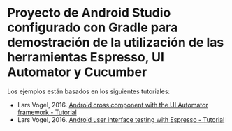 # Proyecto de Android Studio configurado con Gradle para demostración de la utilización de las herramientas Espresso, UI Automator y Cucumber

Los ejemplos están basados en los siguientes tutoriales:
* Lars Vogel, 2016. [Android cross component with the UI Automator framework - Tutorial](https://www.vogella.com/tutorials/AndroidTestingUIAutomator/article.html)
* Lars Vogel, 2016. [Android user interface testing with Espresso - Tutorial](https://www.vogella.com/tutorials/AndroidTestingEspresso/article.html)
